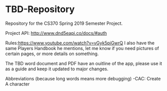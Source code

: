 # TBD-Repository
Repository for the CS370 Spring 2019 Semester Project.

Project API: http://www.dnd5eapi.co/docs/#auth

Rules:https://www.youtube.com/watch?v=vGyk5piGwrQ
I also have the same Players Handbook he mentions, let me know if you need pictures of certain pages, or more details on something.

The TBD word document and PDF have an ouitline of the app, please use it as a guide and keep it updated to major changes.

Abbreviations (because long words means more debugging)
-CAC: Create A character
